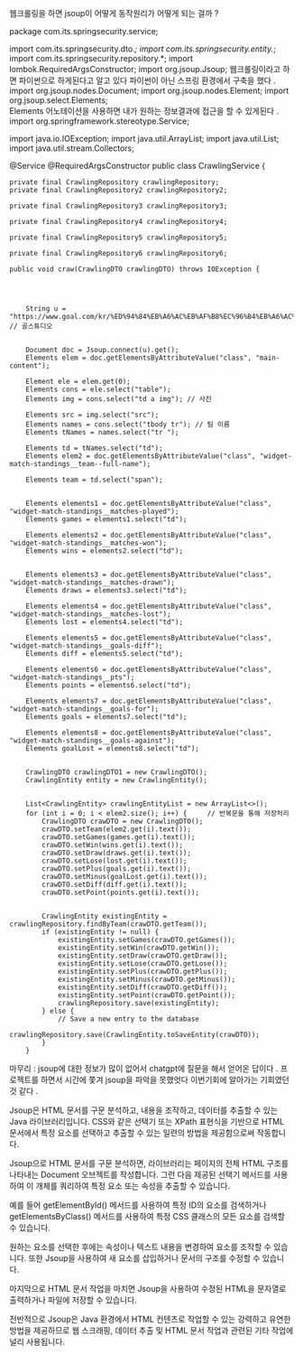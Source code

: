 웹크롤링을 하면 jsoup이 어떻게 동작원리가 어떻게 되는 걸까 ?


package com.its.springsecurity.service;

import com.its.springsecurity.dto.*;
import com.its.springsecurity.entity.*;
import com.its.springsecurity.repository.*;
import lombok.RequiredArgsConstructor;
import org.jsoup.Jsoup; 
웹크롤링이라고 하면 파이썬으로 하게된다고 알고 있다 파이썬이 아닌 스프링 환경에서 구축을 했다 . 
import org.jsoup.nodes.Document;
import org.jsoup.nodes.Element;
import org.jsoup.select.Elements;  
Elements 어노테이션을 사용하면 내가 원하는 정보결과에 접근을 할 수 있게된다 . 
import org.springframework.stereotype.Service;

import java.io.IOException;
import java.util.ArrayList;
import java.util.List;
import java.util.stream.Collectors;




@Service
@RequiredArgsConstructor
public class CrawlingService {
  
    private final CrawlingRepository crawlingRepository;
    private final CrawlingRepository2 crawlingRepository2;

    private final CrawlingRepository3 crawlingRepository3;

    private final CrawlingRepository4 crawlingRepository4;

    private final CrawlingRepository5 crawlingRepository5;

    private final CrawlingRepository6 crawlingRepository6;

    public void craw(CrawlingDTO crawlingDTO) throws IOException {




        String u = "https://www.goal.com/kr/%ED%94%84%EB%A6%AC%EB%AF%B8%EC%96%B4%EB%A6%AC%EA%B7%B8/%EC%88%9C%EC%9C%84/2kwbbcootiqqgmrzs6o5inle5"; // 골스튜디오


        Document doc = Jsoup.connect(u).get();
        Elements elem = doc.getElementsByAttributeValue("class", "main-content");

        Element ele = elem.get(0);
        Elements cons = ele.select("table");
        Elements img = cons.select("td a img"); // 사진

        Elements src = img.select("src");
        Elements names = cons.select("tbody tr"); // 팀 이름
        Elements tNames = names.select("tr ");

        Elements td = tNames.select("td");
        Elements elem2 = doc.getElementsByAttributeValue("class", "widget-match-standings__team--full-name");

        Elements team = td.select("span");


        Elements elements1 = doc.getElementsByAttributeValue("class", "widget-match-standings__matches-played");
        Elements games = elements1.select("td");

        Elements elements2 = doc.getElementsByAttributeValue("class", "widget-match-standings__matches-won");
        Elements wins = elements2.select("td");


        Elements elements3 = doc.getElementsByAttributeValue("class", "widget-match-standings__matches-drawn");
        Elements draws = elements3.select("td");

        Elements elements4 = doc.getElementsByAttributeValue("class", "widget-match-standings__matches-lost");
        Elements lost = elements4.select("td");

        Elements elements5 = doc.getElementsByAttributeValue("class", "widget-match-standings__goals-diff");
        Elements diff = elements5.select("td");

        Elements elements6 = doc.getElementsByAttributeValue("class", "widget-match-standings__pts");
        Elements points = elements6.select("td");

        Elements elements7 = doc.getElementsByAttributeValue("class", "widget-match-standings__goals-for");
        Elements goals = elements7.select("td");

        Elements elements8 = doc.getElementsByAttributeValue("class", "widget-match-standings__goals-against");
        Elements goalLost = elements8.select("td");


        CrawlingDTO crawlingDTO1 = new CrawlingDTO();
        CrawlingEntity entity = new CrawlingEntity();


        List<CrawlingEntity> crawlingEntityList = new ArrayList<>();
        for (int i = 0; i < elem2.size(); i++) {     // 반복문을 통해 저장처리
            CrawlingDTO crawDTO = new CrawlingDTO();
            crawDTO.setTeam(elem2.get(i).text());
            crawDTO.setGames(games.get(i).text());
            crawDTO.setWin(wins.get(i).text());
            crawDTO.setDraw(draws.get(i).text());
            crawDTO.setLose(lost.get(i).text());
            crawDTO.setPlus(goals.get(i).text());
            crawDTO.setMinus(goalLost.get(i).text());
            crawDTO.setDiff(diff.get(i).text());
            crawDTO.setPoint(points.get(i).text());


            CrawlingEntity existingEntity = crawlingRepository.findByTeam(crawDTO.getTeam());
            if (existingEntity != null) {
                existingEntity.setGames(crawDTO.getGames());
                existingEntity.setWin(crawDTO.getWin());
                existingEntity.setDraw(crawDTO.getDraw());
                existingEntity.setLose(crawDTO.getLose());
                existingEntity.setPlus(crawDTO.getPlus());
                existingEntity.setMinus(crawDTO.getMinus());
                existingEntity.setDiff(crawDTO.getDiff());
                existingEntity.setPoint(crawDTO.getPoint());
                crawlingRepository.save(existingEntity);
            } else {
                // Save a new entry to the database
                crawlingRepository.save(CrawlingEntity.toSaveEntity(crawDTO));
            }
        }
        
마무리 : jsoup에 대한 정보가 많이 없어서 chatgpt에 질문을 해서 얻어온 답이다 . 
프로젝트를 하면서 시간에 쫓겨 jsoup을 파악을 못했엇다 이번기회에 알아가는 기회였던 것 같다 . 
        
        
Jsoup은 HTML 문서를 구문 분석하고, 내용을 조작하고, 데이터를 추출할 수 있는 Java 라이브러리입니다. CSS와 같은 선택기 또는 XPath 표현식을 기반으로 HTML 문서에서 특정 요소를 선택하고 추출할 수 있는 일련의 방법을 제공함으로써 작동합니다.

Jsoup으로 HTML 문서를 구문 분석하면, 라이브러리는 페이지의 전체 HTML 구조를 나타내는 Document 오브젝트를 작성합니다. 그런 다음 제공된 선택기 메서드를 사용하여 이 개체를 쿼리하여 특정 요소 또는 속성을 추출할 수 있습니다.

예를 들어 getElementById() 메서드를 사용하여 특정 ID의 요소를 검색하거나 getElementsByClass() 메서드를 사용하여 특정 CSS 클래스의 모든 요소를 검색할 수 있습니다.

원하는 요소를 선택한 후에는 속성이나 텍스트 내용을 변경하여 요소를 조작할 수 있습니다. 또한 Jsoup을 사용하여 새 요소를 삽입하거나 문서의 구조를 수정할 수 있습니다.

마지막으로 HTML 문서 작업을 마치면 Jsoup을 사용하여 수정된 HTML을 문자열로 출력하거나 파일에 저장할 수 있습니다.

전반적으로 Jsoup은 Java 환경에서 HTML 컨텐츠로 작업할 수 있는 강력하고 유연한 방법을 제공하므로 웹 스크래핑, 데이터 추출 및 HTML 문서 작업과 관련된 기타 작업에 널리 사용됩니다.




